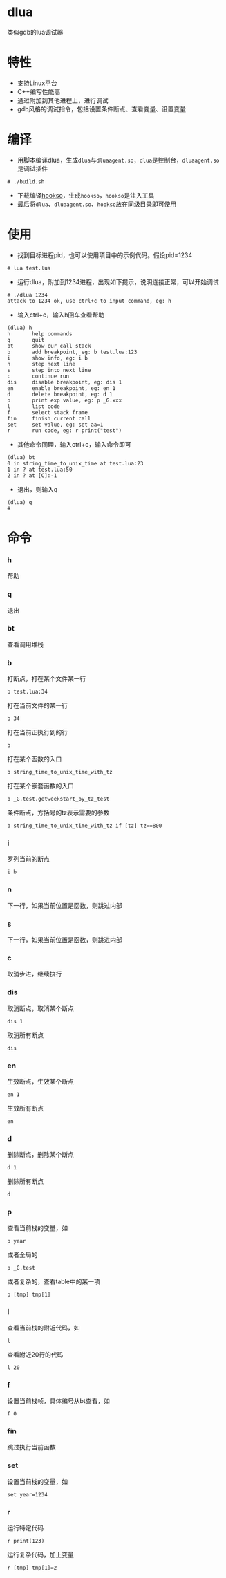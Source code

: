 # dlua
类似gdb的lua调试器

# 特性
* 支持Linux平台
* C++编写性能高
* 通过附加到其他进程上，进行调试
* gdb风格的调试指令，包括设置条件断点、查看变量、设置变量

# 编译
* 用脚本编译dlua，生成```dlua```与```dluaagent.so```，```dlua```是控制台，```dluaagent.so```是调试插件
```
# ./build.sh
```
* 下载编译[hookso](https://github.com/esrrhs/hookso)，生成```hookso```，```hookso```是注入工具
* 最后将```dlua```、```dluaagent.so```、```hookso```放在同级目录即可使用

# 使用
* 找到目标进程pid，也可以使用项目中的示例代码。假设pid=1234
```
# lua test.lua
```

* 运行dlua，附加到1234进程，出现如下提示，说明连接正常，可以开始调试
```
# ./dlua 1234
attack to 1234 ok, use ctrl+c to input command, eg: h
```

* 输入ctrl+c，输入h回车查看帮助
```
(dlua) h
h       help commands
q       quit
bt      show cur call stack
b       add breakpoint, eg: b test.lua:123
i       show info, eg: i b
n       step next line
s       step into next line
c       continue run
dis     disable breakpoint, eg: dis 1
en      enable breakpoint, eg: en 1
d       delete breakpoint, eg: d 1
p       print exp value, eg: p _G.xxx
l       list code
f       select stack frame
fin     finish current call
set     set value, eg: set aa=1
r       run code, eg: r print("test")
```

* 其他命令同理，输入ctrl+c，输入命令即可
```
(dlua) bt
0 in string_time_to_unix_time at test.lua:23
1 in ? at test.lua:50
2 in ? at [C]:-1
```

* 退出，则输入q
```
(dlua) q
#
```

# 命令
### h
帮助
### q
退出
### bt
查看调用堆栈
### b
打断点，打在某个文件某一行
```
b test.lua:34
```
打在当前文件的某一行
```
b 34
```
打在当前正执行到的行
```
b 
```
打在某个函数的入口
```
b string_time_to_unix_time_with_tz
```
打在某个嵌套函数的入口
```
b _G.test.getweekstart_by_tz_test
```
条件断点，方括号的tz表示需要的参数
```
b string_time_to_unix_time_with_tz if [tz] tz==800
```
### i
罗列当前的断点
```
i b
``` 
### n
下一行，如果当前位置是函数，则跳过内部
### s
下一行，如果当前位置是函数，则跳进内部
### c
取消步进，继续执行
### dis
取消断点，取消某个断点
```
dis 1
```
取消所有断点
```
dis
```
### en
生效断点，生效某个断点
```
en 1
```
生效所有断点
```
en
```
### d
删除断点，删除某个断点
```
d 1
```
删除所有断点
```
d
```
### p
查看当前栈的变量，如
```
p year
```
或者全局的
```
p _G.test
```
或者复杂的，查看table中的某一项
```
p [tmp] tmp[1]
```
### l
查看当前栈的附近代码，如
```
l
```
查看附近20行的代码
```
l 20
```
### f
设置当前栈帧，具体编号从bt查看，如
```
f 0
```
### fin
跳过执行当前函数
### set
设置当前栈的变量，如
```
set year=1234
```
### r
运行特定代码
```
r print(123)
```
运行复杂代码，加上变量
```
r [tmp] tmp[1]=2
```